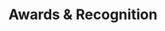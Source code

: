 ---
title: "Awards & Recognition"
type: "homepage"
intro: "Professional recognition and achievements throughout my career."

awards:
  - year: "2025"
    title: "Academic Excellence Scholarship"
    organization: "Air Canada & Collège LaSalle Montréal"
    description: "Awarded for outstanding academic performance in AI/ML studies"
    icon: "graduation-cap"
    color: "text-primary"

  - year: "2024"
    title: "Innovation in Engineering Award"
    organization: "Engineering Society of Canada"
    description: "Recognition for developing ML-based structural analysis tools"
    icon: "lightbulb"
    color: "text-warning"

  - year: "2023"
    title: "Outstanding Project Leadership"
    organization: "ObraLink Inc."
    description: "Led successful deployment of autonomous analysis platform"
    icon: "users"
    color: "text-success"

  - year: "2022"
    title: "Best Technical Solution"
    organization: "Construction Tech Summit"
    description: "Innovative approach to real-time structural monitoring"
    icon: "trophy"
    color: "text-error"
---